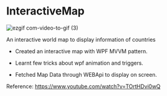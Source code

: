 # InteractiveMap

![ezgif com-video-to-gif (3)](https://user-images.githubusercontent.com/113338413/233821437-10006fd0-43ed-4018-9f8e-1846403b28de.gif)


An interactive world map to display information of countries

  - Created an interactive map with WPF MVVM pattern. 

  - Learnt few tricks about wpf animation and triggers.

  - Fetched Map Data through WEBApi to display on screen.

Reference: https://www.youtube.com/watch?v=TOrtHDvi0wQ
